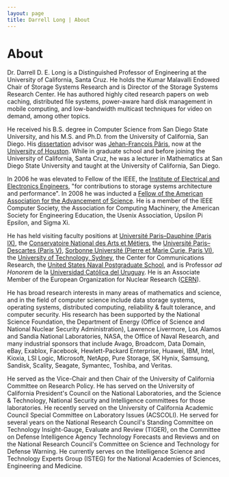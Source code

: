 ```yaml
---
layout: page
title: Darrell Long | About
---
```


# About

Dr. Darrell D. E. Long is a Distinguished Professor of Engineering at the
University of California, Santa Cruz. He holds the Kumar Malavalli Endowed Chair
of Storage Systems Research and is Director of the Storage Systems Research
Center. He has authored highly cited research papers on web caching, distributed
file systems, power-aware hard disk management in mobile computing, and
low-bandwidth multicast techniques for video on demand, among other topics.

He received his B.S. degree in Computer Science from San Diego State University,
and his M.S. and Ph.D. from the University of California, San Diego. His
[dissertation](http://www.ssrc.ucsc.edu/~darrell/dissertation.pdf) advisor was
[Jehan-François Pâris](http://www2.cs.uh.edu/~paris/), now at the [University of
Houston](http://www.cs.uh.edu). While in graduate school and before joining the
University of California, Santa Cruz, he was a lecturer in Mathematics at San
Diego State University and taught at the University of California, San Diego.

In 2006 he was elevated to Fellow of the IEEE, the  [Institute of Electrical and Electronics
Engineers](
https://en.wikipedia.org/wiki/Institute_of_Electrical_and_Electronics_Engineers),
"for contributions to storage systems architecture and performance".  In 2008 he
was inducted a [Fellow of the American Association for the Advancement of
Science](https://en.wikipedia.org/wiki/Fellow_of_the_American_Association_for_the_Advancement_of_Science).
He is a member of the IEEE Computer Society, the Association for Computing
Machinery, the American Society for Engineering Education, the Usenix
Association, Upsilon Pi Epsilon, and Sigma Xi.

He has held visiting faculty positions at [Université Paris–Dauphine (Paris
IX)](http://www.dauphine.fr/fr/index.html), the [Conservatoire National des Arts
et Métiers](http://www.cnam.fr), the [Université Paris–Descartes (Paris
V)](https://u-paris.fr/en/498-2/), [Sorbonne Université (Pierre et Marie Curie,
Paris VI)](https://www.lip6.fr), the [University of Technology,
Sydney](https://www.uts.edu.au), the Center for Communications Research, the
[United States Naval Postgraduate School](https://www.nps.edu), and is Professor
*ad Honorem* de la [Universidad Católica del Uruguay](https://ucu.edu.uy/es). He
is an Associate Member of the European Organization for Nuclear Research
([CERN](https://home.cern)).

He has broad research interests in many areas of mathematics and science, and in
the field of computer science include data storage systems, operating systems,
distributed computing, reliability & fault tolerance, and computer security. His
research has been supported by the National Science Foundation, the Department
of Energy (Office of Science and National Nuclear Security Administration),
Lawrence Livermore, Los Alamos and Sandia National Laboratories, NASA, the
Office of Naval Research, and many industrial sponsors that include Avago,
Broadcom, Data Domain, eBay, Exablox, Facebook, Hewlett-Packard Enterprise,
Huawei, IBM, Intel, Kioxia, LSI Logic, Microsoft, NetApp, Pure Storage, SK
Hynix, Samsung, Sandisk, Scality, Seagate, Symantec, Toshiba, and Veritas.

He served as the Vice-Chair and then Chair of the University of California
Committee on Research Policy. He has served on the University of California
President's Council on the National Laboratories, and the Science & Technology,
National Security and Intelligence committees for those laboratories.  He
recently served on the University of California Academic Council Special
Committee on Laboratory Issues (ACSCOLI).  He served for several years on the
National Research Council's Standing Committee on Technology Insight-Gauge,
Evaluate and Review (TIGER), on the Committee on Defense Intelligence Agency
Technology Forecasts and Reviews and on the National Research Council's
Committee on Science and Technology for Defense Warning. He currently serves on
the Intelligence Science and Technology Experts Group (ISTEG) for the National
Academies of Sciences, Engineering and Medicine.
